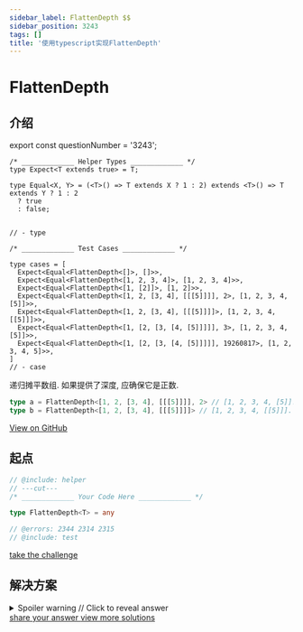 ```yaml
---
sidebar_label: FlattenDepth $$
sidebar_position: 3243
tags: []
title: '使用typescript实现FlattenDepth'
---
```


# FlattenDepth

## 介绍

export const questionNumber = '3243';

```twoslash include helper
/* _____________ Helper Types _____________ */
type Expect<T extends true> = T;

type Equal<X, Y> = (<T>() => T extends X ? 1 : 2) extends <T>() => T extends Y ? 1 : 2
  ? true
  : false;


// - type
```

```twoslash include test
/* _____________ Test Cases _____________ */

type cases = [
  Expect<Equal<FlattenDepth<[]>, []>>,
  Expect<Equal<FlattenDepth<[1, 2, 3, 4]>, [1, 2, 3, 4]>>,
  Expect<Equal<FlattenDepth<[1, [2]]>, [1, 2]>>,
  Expect<Equal<FlattenDepth<[1, 2, [3, 4], [[[5]]]], 2>, [1, 2, 3, 4, [5]]>>,
  Expect<Equal<FlattenDepth<[1, 2, [3, 4], [[[5]]]]>, [1, 2, 3, 4, [[5]]]>>,
  Expect<Equal<FlattenDepth<[1, [2, [3, [4, [5]]]]], 3>, [1, 2, 3, 4, [5]]>>,
  Expect<Equal<FlattenDepth<[1, [2, [3, [4, [5]]]]], 19260817>, [1, 2, 3, 4, 5]>>,
]
// - case
```
  递归摊平数组. 如果提供了深度, 应确保它是正数.

  ```ts
  type a = FlattenDepth<[1, 2, [3, 4], [[[5]]]], 2> // [1, 2, 3, 4, [5]]. flattern 2 times
  type b = FlattenDepth<[1, 2, [3, 4], [[[5]]]]> // [1, 2, 3, 4, [[5]]]. Depth defaults to be 1
  ```


<span className="badge-links">
  <a className="view" target="\_blank" href={`https://tsch.js.org/${questionNumber}`}>
    View on GitHub
  </a>
</span>

## 起点

```ts twoslash
// @include: helper
// ---cut---
/* _____________ Your Code Here _____________ */

type FlattenDepth<T> = any

// @errors: 2344 2314 2315
// @include: test
```

<span className="badge-links">
  <a
    className="challenge"
    target="\_blank"
    href={`https://tsch.js.org/${questionNumber}/play`}
  >
    take the challenge
  </a>
</span>

## 解决方案

<details>

<summary>Spoiler warning // Click to reveal answer</summary>

```ts twoslash
// @include: helper

// @include: test
// @errors: 2344 2589 2314
/* _____________ Answer Here _____________ */
/// ---cut---

type FlattenDepth<T> = any

```

```ts twoslash
// my solution
//@errors: 2589

/**
 * 存在的问题: NumToArr由于19260817存在, 递归次数超过限制,产生ts报错.
 */

type NumToArr<N extends number = 1, U extends any[] = []> = N extends U['length']
  ? U
  : NumToArr<N, [...U, N]>;

type NumMinusOne<T extends any[]> = T['length'] extends 1
  ? 0
  : T extends [infer F, ...infer Rest]
    ? Rest['length']
    :  0;

type desct<T extends any[], U extends any[] = []> = T extends [infer F, ...infer Rest]
  ? desct<Rest, [
      ...U,
      ...(F extends any[] ? F : [F])
    ]>
  : U;


  type FlattenDepth<T extends any[], D extends number = 1, U extends any[] = T> = D extends 0 
  ? U 
  : FlattenDepth<desct<U>, NumMinusOne<NumToArr<D, []>>>;

```


</details>

<span className="badge-links">
  <a
    className="share"
    target="\_blank"
    href={`https://tsch.js.org/${questionNumber}/answer`}
  >
    share your answer
  </a>
  <a
    className="solution"
    target="\_blank"
    href={`https://tsch.js.org/${questionNumber}/solutions`}
  >
    view more solutions
  </a>
</span>
